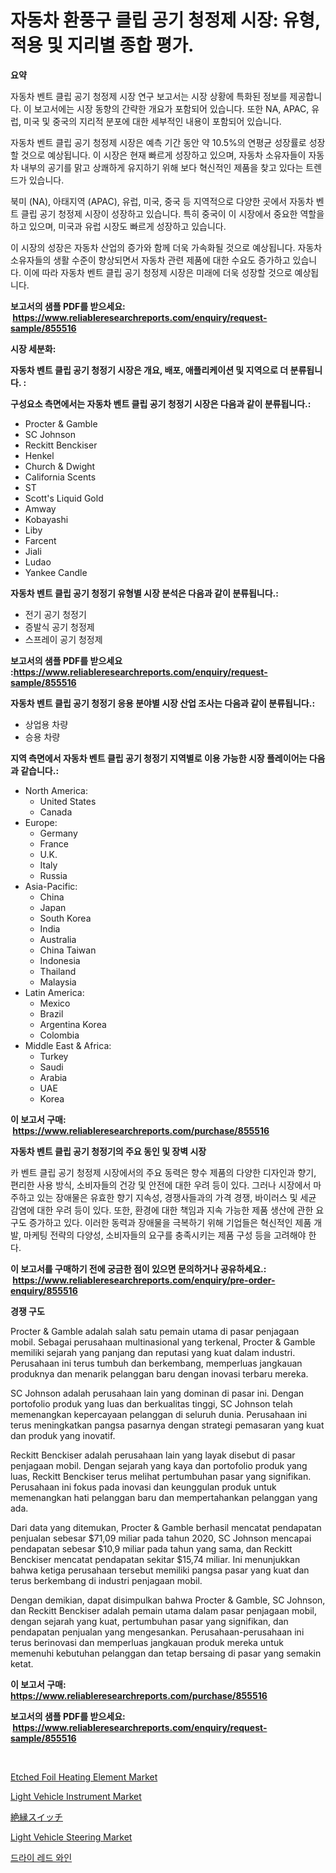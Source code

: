 <p><h1>자동차 환풍구 클립 공기 청정제 시장: 유형, 적용 및 지리별 종합 평가.</h1></p><p><strong>요약</strong></p>
<p><p>자동차 벤트 클립 공기 청정제 시장 연구 보고서는 시장 상황에 특화된 정보를 제공합니다. 이 보고서에는 시장 동향의 간략한 개요가 포함되어 있습니다. 또한 NA, APAC, 유럽, 미국 및 중국의 지리적 분포에 대한 세부적인 내용이 포함되어 있습니다. </p><p>자동차 벤트 클립 공기 청정제 시장은 예측 기간 동안 약 10.5%의 연평균 성장률로 성장할 것으로 예상됩니다. 이 시장은 현재 빠르게 성장하고 있으며, 자동차 소유자들이 자동차 내부의 공기를 맑고 상쾌하게 유지하기 위해 보다 혁신적인 제품을 찾고 있다는 트렌드가 있습니다.</p><p>북미 (NA), 아태지역 (APAC), 유럽, 미국, 중국 등 지역적으로 다양한 곳에서 자동차 벤트 클립 공기 청정제 시장이 성장하고 있습니다. 특히 중국이 이 시장에서 중요한 역할을 하고 있으며, 미국과 유럽 시장도 빠르게 성장하고 있습니다.</p><p>이 시장의 성장은 자동차 산업의 증가와 함께 더욱 가속화될 것으로 예상됩니다. 자동차 소유자들의 생활 수준이 향상되면서 자동차 관련 제품에 대한 수요도 증가하고 있습니다. 이에 따라 자동차 벤트 클립 공기 청정제 시장은 미래에 더욱 성장할 것으로 예상됩니다.</p></p>
<p><strong>보고서의 샘플 PDF를 받으세요: &nbsp;<a href="https://www.reliableresearchreports.com/enquiry/request-sample/855516">https://www.reliableresearchreports.com/enquiry/request-sample/855516</a></strong></p>
<p><strong>시장 세분화:</strong></p>
<p><strong> 자동차 벤트 클립 공기 청정기 시장은 개요, 배포, 애플리케이션 및 지역으로 더 분류됩니다. :</strong></p>
<p><strong>구성요소 측면에서는 자동차 벤트 클립 공기 청정기 시장은 다음과 같이 분류됩니다.:</strong></p>
<p><ul><li>Procter & Gamble</li><li>SC Johnson</li><li>Reckitt Benckiser</li><li>Henkel</li><li>Church & Dwight</li><li>California Scents</li><li>ST</li><li>Scott's Liquid Gold</li><li>Amway</li><li>Kobayashi</li><li>Liby</li><li>Farcent</li><li>Jiali</li><li>Ludao</li><li>Yankee Candle</li></ul></p>
<p><strong> 자동차 벤트 클립 공기 청정기 유형별 시장 분석은 다음과 같이 분류됩니다.:</strong></p>
<p><ul><li>전기 공기 청정기</li><li>증발식 공기 청정제</li><li>스프레이 공기 청정제</li></ul></p>
<p><strong>보고서의 샘플 PDF를 받으세요 :<a href="https://www.reliableresearchreports.com/enquiry/request-sample/855516">https://www.reliableresearchreports.com/enquiry/request-sample/855516</a></strong></p>
<p><strong> 자동차 벤트 클립 공기 청정기 응용 분야별 시장 산업 조사는 다음과 같이 분류됩니다.:</strong></p>
<p><ul><li>상업용 차량</li><li>승용 차량</li></ul></p>
<p><strong>지역 측면에서 자동차 벤트 클립 공기 청정기 지역별로 이용 가능한 시장 플레이어는 다음과 같습니다.:</strong></p>
<p><ul>
    <li>
        North America:
        <ul>
            <li>United States</li>
            <li>Canada</li>
        </ul>
    </li>
    <li>
        Europe:
        <ul>
            <li>Germany</li>
            <li>France</li>
            <li>U.K.</li>
            <li>Italy</li>
            <li>Russia</li>
        </ul>
    </li>
    <li>
        Asia-Pacific:
        <ul>
            <li>China</li>
            <li>Japan</li>
            <li>South Korea</li>
            <li>India</li>
            <li>Australia</li>
            <li>China Taiwan</li>
            <li>Indonesia</li>
            <li>Thailand</li>
            <li>Malaysia</li>
        </ul>
    </li>
    <li>
        Latin America:
        <ul>
            <li>Mexico</li>
            <li>Brazil</li>
            <li>Argentina Korea</li>
            <li>Colombia</li>
        </ul>
    </li>
    <li>
        Middle East & Africa:
        <ul>
            <li>Turkey</li>
            <li>Saudi</li>
            <li>Arabia</li>
            <li>UAE</li>
            <li>Korea</li>
        </ul>
    </li>
    </ul></p>
<p><strong>이 보고서 구매: &nbsp;<a href="https://www.reliableresearchreports.com/purchase/855516">https://www.reliableresearchreports.com/purchase/855516</a></strong></p>
<p><strong>자동차 벤트 클립 공기 청정기의 주요 동인 및 장벽 시장</strong></p>
<p><p>카 벤트 클립 공기 청정제 시장에서의 주요 동력은 향수 제품의 다양한 디자인과 향기, 편리한 사용 방식, 소비자들의 건강 및 안전에 대한 우려 등이 있다. 그러나 시장에서 마주하고 있는 장애물은 유효한 향기 지속성, 경쟁사들과의 가격 경쟁, 바이러스 및 세균 감염에 대한 우려 등이 있다. 또한, 환경에 대한 책임과 지속 가능한 제품 생산에 관한 요구도 증가하고 있다. 이러한 동력과 장애물을 극복하기 위해 기업들은 혁신적인 제품 개발, 마케팅 전략의 다양성, 소비자들의 요구를 충족시키는 제품 구성 등을 고려해야 한다.</p></p>
<p><strong>이 보고서를 구매하기 전에 궁금한 점이 있으면 문의하거나 공유하세요.: &nbsp;<a href="https://www.reliableresearchreports.com/enquiry/pre-order-enquiry/855516">https://www.reliableresearchreports.com/enquiry/pre-order-enquiry/855516</a></strong></p>
<p><strong>경쟁 구도</strong></p>
<p><p>Procter & Gamble adalah salah satu pemain utama di pasar penjagaan mobil. Sebagai perusahaan multinasional yang terkenal, Procter & Gamble memiliki sejarah yang panjang dan reputasi yang kuat dalam industri. Perusahaan ini terus tumbuh dan berkembang, memperluas jangkauan produknya dan menarik pelanggan baru dengan inovasi terbaru mereka.</p><p>SC Johnson adalah perusahaan lain yang dominan di pasar ini. Dengan portofolio produk yang luas dan berkualitas tinggi, SC Johnson telah memenangkan kepercayaan pelanggan di seluruh dunia. Perusahaan ini terus meningkatkan pangsa pasarnya dengan strategi pemasaran yang kuat dan produk yang inovatif.</p><p>Reckitt Benckiser adalah perusahaan lain yang layak disebut di pasar penjagaan mobil. Dengan sejarah yang kaya dan portofolio produk yang luas, Reckitt Benckiser terus melihat pertumbuhan pasar yang signifikan. Perusahaan ini fokus pada inovasi dan keunggulan produk untuk memenangkan hati pelanggan baru dan mempertahankan pelanggan yang ada.</p><p>Dari data yang ditemukan, Procter & Gamble berhasil mencatat pendapatan penjualan sebesar $71,09 miliar pada tahun 2020, SC Johnson mencapai pendapatan sebesar $10,9 miliar pada tahun yang sama, dan Reckitt Benckiser mencatat pendapatan sekitar $15,74 miliar. Ini menunjukkan bahwa ketiga perusahaan tersebut memiliki pangsa pasar yang kuat dan terus berkembang di industri penjagaan mobil.</p><p>Dengan demikian, dapat disimpulkan bahwa Procter & Gamble, SC Johnson, dan Reckitt Benckiser adalah pemain utama dalam pasar penjagaan mobil, dengan sejarah yang kuat, pertumbuhan pasar yang signifikan, dan pendapatan penjualan yang mengesankan. Perusahaan-perusahaan ini terus berinovasi dan memperluas jangkauan produk mereka untuk memenuhi kebutuhan pelanggan dan tetap bersaing di pasar yang semakin ketat.</p></p>
<p><strong>이 보고서 구매: &nbsp; <a href="https://www.reliableresearchreports.com/purchase/855516">https://www.reliableresearchreports.com/purchase/855516</a></strong></p>
<p><strong>보고서의 샘플 PDF를 받으세요: &nbsp;<a href="https://www.reliableresearchreports.com/enquiry/request-sample/855516">https://www.reliableresearchreports.com/enquiry/request-sample/855516</a></strong><strong></strong></p>
<p>&nbsp;</p>
<p><p><a href="https://woozy-pyroraptor-a1f.notion.site/Etched-Foil-Heating-Element-Market-Size-Growing-and-Forecasted-for-period-from-2024-2031-and-provi-2a177d2fc2844cc4ba72bd5f360483b6">Etched Foil Heating Element Market</a></p><p><a href="https://view.publitas.com/reportprime-1/light-vehicle-instrument-market-size-growth-and-forecast-from-2024-2031/">Light Vehicle Instrument Market</a></p><p><a href="https://medium.com/@myrticedare2023/%E7%B5%B6%E7%B8%81%E3%82%B9%E3%82%A4%E3%83%83%E3%83%81%E5%B8%82%E5%A0%B4%E3%81%AE%E8%A6%8F%E6%A8%A1%E3%81%A8%E5%B8%82%E5%A0%B4%E5%8B%95%E5%90%91-%E5%AE%8C%E5%85%A8%E3%81%AA%E6%A5%AD%E7%95%8C%E6%A6%82%E8%A6%81-2024%E5%B9%B4%E3%81%8B%E3%82%892031%E5%B9%B4-edc8da376c27">絶縁スイッチ</a></p><p><a href="https://view.publitas.com/reportprime-1/light-vehicle-steering-market-size-evaluating-its-market-trends-growth-and-projections-2024-2031/">Light Vehicle Steering Market</a></p><p><a href="https://medium.com/@richardebert9078/%EA%B1%B4%EC%A1%B0%ED%95%9C-%EB%A0%88%EB%93%9C-%EC%99%80%EC%9D%B8-%EC%8B%9C%EC%9E%A5-%EA%B7%9C%EB%AA%A8-%EC%8B%9C%EC%9E%A5-%EC%A0%84%EB%A7%9D-%EB%B0%8F-%EC%8B%9C%EC%9E%A5-%EC%98%88%EC%B8%A1-2024%EB%85%84%EB%B6%80%ED%84%B0-2031%EB%85%84%EA%B9%8C%EC%A7%80-b0767dc01299">드라이 레드 와인</a></p></p>